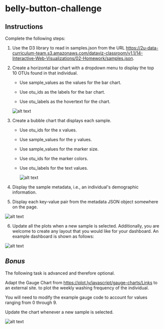 # belly-button-challenge

## Instructions
Complete the following steps:

1. Use the D3 library to read in samples.json from the URL https://2u-data-curriculum-team.s3.amazonaws.com/dataviz-classroom/v1.1/14-Interactive-Web-Visualizations/02-Homework/samples.json.

2. Create a horizontal bar chart with a dropdown menu to display the top 10 OTUs found in that individual.

    * Use sample_values as the values for the bar chart.

    * Use otu_ids as the labels for the bar chart.

    * Use otu_labels as the hovertext for the chart.

    <p align="center"> 

    ![alt text](https://lh3.googleusercontent.com/zIaS79CqfAaJJwYKEKUjTOOvfqns6R7tX1n-lUMfd6ReSUJtkEVru53osNnsw006HyDnn7q4Fk-ZnQGETRtUpRpKjClOZvKs75v_KRjP6w)

3. Create a bubble chart that displays each sample.

    * Use otu_ids for the x values.

    * Use sample_values for the y values.

    * Use sample_values for the marker size.

    * Use otu_ids for the marker colors.

    * Use otu_labels for the text values.

      ![alt text](https://lh3.googleusercontent.com/tcjOghAgOSlgREXbfOJi3ZTJmDo2tpWwmpOs9aVYuBe5b8zrpMOhGOMs-U_LYzspaJZ7aUom3dxHNqD7_s5ksYFvHi-HtXmhleyIoKquow)

4. Display the sample metadata, i.e., an individual's demographic information.

5. Display each key-value pair from the metadata JSON object somewhere on the page.

    
  <img src="https://static.bc-edx.com/data/dl-1-2/m14/lms/img/hw03.jpg" alt="alt text">

    
6. Update all the plots when a new sample is selected. Additionally, you are welcome to create any layout that you would like for your dashboard. An example dashboard is shown as follows:

 
  ![alt text](https://lh3.googleusercontent.com/VpbEK3FoaTteZ2cmYGH9LxMmRJY4ktsoBR2ipaV0Ld6nmN5bBRhOyp5CKsh_-1rI94uIESrf2gtUcXMx4pe_G8Szp1KPSvbNGZ_JeokSg)


## *Bonus* 
The following task is advanced and therefore optional.

Adapt the Gauge Chart from https://plot.ly/javascript/gauge-charts/Links to an external site. to plot the weekly washing frequency of the individual.

You will need to modify the example gauge code to account for values ranging from 0 through 9.

Update the chart whenever a new sample is selected.

![alt text](https://lh3.googleusercontent.com/Dm9DHp8LOjyqewSOh0XF_faRE6fyPLwkvKBa8EQWEx0ZwOK3tZkxkKpoK3UNiofWN5-iozU8SqWy_aDl7CHTLEYm5Ql3ZXoJhIqOl75mNw)
